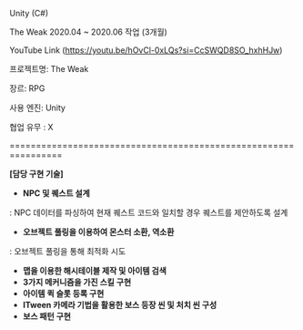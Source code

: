 Unity (C#)

The Weak 2020.04 ~ 2020.06 작업 (3개월)

YouTube Link
(https://youtu.be/hOvCl-0xLQs?si=CcSWQD8SO_hxhHJw)

프로젝트명: The Weak

장르: RPG

사용 엔진: Unity

협업 유무 : X

================================================================

**[담당 구현 기술]**

- **NPC 및 퀘스트 설계**

: NPC 데이터를 파싱하여 현재 퀘스트 코드와 일치할 경우 퀘스트를 제안하도록 설계

- **오브젝트 풀링을 이용하여 몬스터 소환, 역소환**

: 오브젝트 풀링을 통해 최적화 시도




- **맵을 이용한 해시테이블 제작 및 아이템 검색**
- **3가지 메커니즘을 가진 스킬 구현**
- **아이템 퀵 슬롯 등록 구현**
- **ITween 카메라 기법을 활용한 보스 등장 씬 및 처치 씬 구성**
- **보스 패턴 구현**
